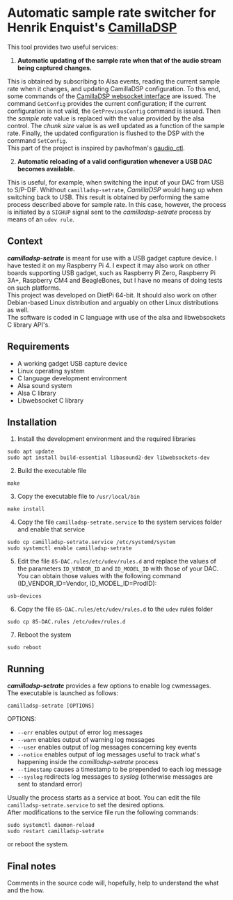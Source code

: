 # Automatic sample rate switcher for Henrik Enquist's [CamillaDSP](https://github.com/HEnquist/camilladsp)
This tool provides two useful services:
1. **Automatic updating of the sample rate when that of the audio stream being captured changes.**

This is obtained by subscribing to Alsa events, reading the current sample rate when it changes, and updating CamillaDSP configuration. To this end, some commands of the [CamillaDSP websocket interface]( https://github.com/HEnquist/camilladsp/blob/master/websocket.md) are issued. The command `GetConfig` provides the current configuration; if the current configuration is not valid, the `GetPreviousConfig` command is issued. Then the _sample rate_ value is replaced with the value provided by the alsa control. The _chunk size_ value is as well updated as a function of the sample rate.  Finally, the updated configuration is flushed to the DSP with the command `SetConfig`.  
This part of the project is inspired by pavhofman's [gaudio_ctl](https://github.com/pavhofman/gaudio_ctl).

2. **Automatic reloading of a valid configuration whenever a USB DAC becomes available.**    

This is useful, for example, when switching the input of your DAC from USB to S/P-DIF. Whithout `camilladsp-setrate`, _CamillaDSP_ would hang up when switching back to USB. This result is obtained by performing the same process described above for sample rate. In this case, however, the process is initiated by a `SIGHUP` signal sent to the _camilladsp-setrate_ process by means of an `udev rule`.   

## Context
**_camilladsp-setrate_** is meant for use with a USB gadget capture device. I have tested it on my Raspberry Pi 4. I expect it may also work on other boards supporting USB gadget, such as Raspberry Pi Zero, Raspberry Pi 3A+, Raspberry CM4 and BeagleBones, but I have no means of doing tests on such platforms.  
This project was developed on DietPi 64-bit. It should also work on other Debian-based Linux distribution and arguably on other Linux distributions as well.  
The software is coded in C language with use of the alsa and libwebsockets C library API's.
## Requirements
- A working gadget USB capture device
- Linux operating system
- C language development environment
- Alsa sound system
- Alsa C library
- Libwebsocket C library
## Installation
1. Install the development environment and the required libraries
```
sudo apt update  
sudo apt install build-essential libasound2-dev libwebsockets-dev
```
2. Build the executable file
```
make
```
3. Copy the executable file to `/usr/local/bin`
```
make install
```
4. Copy the file `camilladsp-setrate.service` to the system services folder and enable that service
```
sudo cp camilladsp-setrate.service /etc/systemd/system
sudo systemctl enable camilladsp-setrate
```
5. Edit the file `85-DAC.rules/etc/udev/rules.d` and replace the values of the parameters `ID_VENDOR_ID` and `ID_MODEL_ID` with those of your DAC. You can obtain those values with the following command (ID_VENDOR_ID=Vendor, ID_MODEL_ID=ProdID):
```
usb-devices
```
6. Copy the file `85-DAC.rules/etc/udev/rules.d` to the `udev` rules folder
```
sudo cp 85-DAC.rules /etc/udev/rules.d
```
7. Reboot the system
```
sudo reboot
```
## Running
**_camilladsp-setrate_** provides a few options to enable log cwmessages.  
The executable is launched as follows:  
```
camilladsp-setrate [OPTIONS]
```
OPTIONS:  
- `--err`       enables output of error log messages
- `--warn`      enables output of warning log messages
- `--user`      enables output of log messages concerning key events
- `--notice`    enables output of log messages useful to track what's happening inside the _camilladsp-setrate_ process
- `--timestamp` causes a timestamp to be prepended to each log message
- `--syslog`    redirects log messages to _syslog_ (otherwise messages are sent to standard error)
  
Usually the process starts as a service at boot. You can edit the file `camilladsp-setrate.service` to set the desired options.  
After modifications to the service file run the following commands:
```
sudo systemctl daemon-reload
sudo restart camilladsp-setrate
```
or reboot the system.
## Final notes
Comments in the source code will, hopefully, help to understand the what and the how.
  
